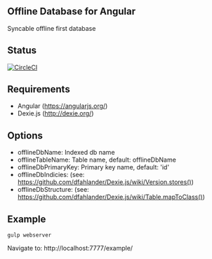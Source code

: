 Offline Database for Angular
----------------------------

Syncable offline first database

Status
------

[![CircleCI](https://circleci.com/gh/sparkgeo/ng-offlinedb/tree/develop.svg?style=svg)](https://circleci.com/gh/sparkgeo/ng-offlinedb/tree/develop)


Requirements
------------

- Angular (https://angularjs.org/)
- Dexie.js (http://dexie.org/)

Options
-------

* offlineDbName: Indexed db name
* offlineTableName: Table name, default: offlineDbName
* offlineDbPrimaryKey: Primary key name, default: 'id'
* offlineDbIndicies: (see: https://github.com/dfahlander/Dexie.js/wiki/Version.stores())
* offlineDbStructure: (see: https://github.com/dfahlander/Dexie.js/wiki/Table.mapToClass())


Example
-------

    gulp webserver


Navigate to: http://localhost:7777/example/